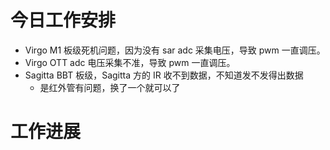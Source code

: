 



# 今日工作安排

- Virgo M1 板级死机问题，因为没有 sar adc 采集电压，导致 pwm 一直调压。
- Virgo OTT adc 电压采集不准，导致 pwm 一直调压。
- Sagitta BBT 板级，Sagitta 方的 IR 收不到数据，不知道发不发得出数据
	- 是红外管有问题，换了一个就可以了

# 工作进展




